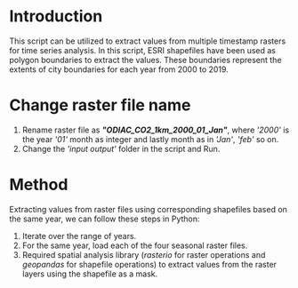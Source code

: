 # Introduction
This script can be utilized to extract values from multiple timestamp rasters for time series analysis. In this script, ESRI shapefiles have been used as polygon boundaries to extract the values. These boundaries represent the extents of city boundaries for each year from 2000 to 2019.
# Change raster file name
1. Rename raster file as ***"ODIAC_CO2_1km_2000_01_Jan"***, where *'2000'* is the year *'01'* month as integer and lastly month as in *'Jan'*, *'feb'* so on.
2. Change the *'input output'* folder in the script and Run.
# Method
Extracting values from raster files using corresponding shapefiles based on the same year, we can follow these steps in Python:
1. Iterate over the range of years.
2. For the same year, load each of the four seasonal raster files.
3. Required spatial analysis library (*rasterio* for raster operations and *geopandas* for shapefile operations) to extract values from the raster layers using the shapefile as a mask.
